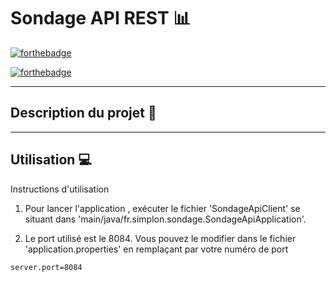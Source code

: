 # Sondage API REST 📊
[![forthebadge](https://forthebadge.com/images/badges/built-with-love.svg)](https://forthebadge.com)

[![forthebadge](https://forthebadge.com/images/badges/powered-by-electricity.svg)](https://forthebadge.com)

----------

## Description du projet 🌱


----------

## Utilisation 💻

Instructions d'utilisation

1. Pour lancer l'application , exécuter le fichier 'SondageApiClient' se situant dans 'main/java/fr.simplon.sondage.SondageApiApplication'.

2. Le port utilisé est le 8084. Vous pouvez le modifier dans le fichier 'application.properties' en remplaçant par votre numéro de port 

```
server.port=8084
```




